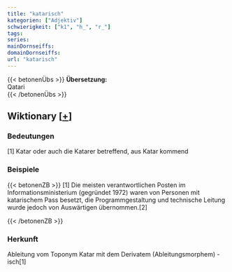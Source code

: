 ```yaml
---
title: "katarisch"
kategorien: ["Adjektiv"]
schwierigkeit: ["k1", "h_", "r_"]
tags:
series:
mainDornseiffs:
domainDornseiffs:
url: "katarisch"
---
```


{{< betonenÜbs >}}
**Übersetzung:**  
Qatari  
{{< /betonenÜbs >}}

## Wiktionary [[+](https://de.wiktionary.org/wiki/katarisch)]

### Bedeutungen
[1] Katar oder auch die Katarer betreffend, aus Katar kommend  

### Beispiele
{{< betonenZB >}}
[1] Die meisten verantwortlichen Posten im Informationsministerium (gegründet 1972) waren von Personen mit katarischem Pass besetzt, die Programmgestaltung und technische Leitung wurde jedoch von Auswärtigen übernommen.[2]  

{{< /betonenZB >}}
### Herkunft
Ableitung vom Toponym Katar mit dem Derivatem (Ableitungsmorphem) -isch[1]  



